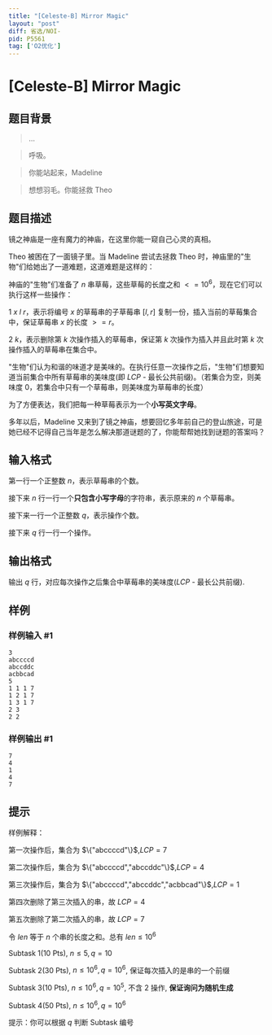 ```yaml
---
title: "[Celeste-B] Mirror Magic"
layout: "post"
diff: 省选/NOI-
pid: P5561
tag: ['O2优化']
---
```

# [Celeste-B] Mirror Magic
## 题目背景

> ...

> 呼吸。

> 你能站起来，Madeline

> 想想羽毛。你能拯救 Theo
## 题目描述

镜之神庙是一座有魔力的神庙，在这里你能一窥自己心灵的真相。

Theo 被困在了一面镜子里。当 Madeline 尝试去拯救 Theo 时，神庙里的"生物"们给她出了一道难题，这道难题是这样的：

神庙的"生物"们准备了 $n$ 串草莓，这些草莓的长度之和 $<= 10^6$，现在它们可以执行这样一些操作：

$1\ x\ l\ r$，表示将编号 $x$ 的草莓串的子草莓串 $[l,r]$ 复制一份，插入当前的草莓集合中，保证草莓串 $x$ 的长度 $>=r$。

$2\ k$，表示删除第 $k$ 次操作插入的草莓串，保证第 $k$ 次操作为插入并且此时第 $k$ 次操作插入的草莓串在集合中。

"生物"们认为和谐的味道才是美味的。在执行任意一次操作之后，"生物"们想要知道当前集合中所有草莓串的美味度(即 $LCP$ - 最长公共前缀)。（若集合为空，则美味度 $0$，若集合中只有一个草莓串，则美味度为草莓串的长度）

为了方便表达，我们把每一种草莓表示为一个**小写英文字母**。

多年以后，Madeline 又来到了镜之神庙，想要回忆多年前自己的登山旅途，可是她已经不记得自己当年是怎么解决那道谜题的了，你能帮帮她找到谜题的答案吗？
## 输入格式

第一行一个正整数 $n$，表示草莓串的个数。

接下来 $n$ 行一行一个**只包含小写字母**的字符串，表示原来的 $n$ 个草莓串。

接下来一行一个正整数 $q$，表示操作个数。

接下来 $q$ 行一行一个操作。
## 输出格式

输出 $q$ 行，对应每次操作之后集合中草莓串的美味度($LCP$ - 最长公共前缀).
## 样例

### 样例输入 #1
```
3
abccccd
abccddc
acbbcad
5
1 1 1 7
1 2 1 7
1 3 1 7
2 3
2 2

```
### 样例输出 #1
```
7
4
1
4
7

```
## 提示

样例解释：

第一次操作后，集合为 $\{"abccccd"\}$,$LCP=7$

第二次操作后，集合为 $\{"abccccd","abccddc"\}$,$LCP=4$

第三次操作后，集合为 $\{"abccccd","abccddc","acbbcad"\}$,$LCP=1$

第四次删除了第三次插入的串，故 $LCP=4$

第五次删除了第二次插入的串，故 $LCP=7$

令 $len$ 等于 $n$ 个串的长度之和。总有 $len \leq 10^6$

Subtask $1$($10$ Pts), $n \leq 5, q = 10$

Subtask $2$($30$ Pts), $n \leq 10^6, q = 10^6$, 保证每次插入的是串的一个前缀

Subtask $3$($10$ Pts), $n \leq 10^6, q = 10^5$, 不含 $2$ 操作, **保证询问为随机生成**

Subtask $4$($50$ Pts), $n \leq 10^6, q = 10^6$

提示：你可以根据 $q$ 判断 Subtask 编号


